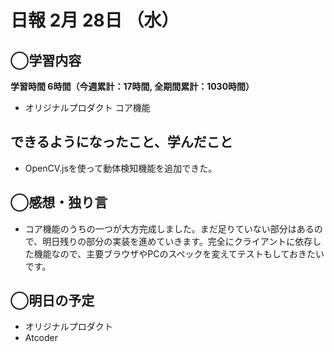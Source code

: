 # 日報  2月 28日 （水）

## ◯学習内容

**学習時間  6時間（今週累計：17時間, 全期間累計：1030時間）**

- オリジナルプロダクト コア機能

## できるようになったこと、学んだこと

- OpenCV.jsを使って動体検知機能を追加できた。

## ◯感想・独り言

- コア機能のうちの一つが大方完成しました。まだ足りていない部分はあるので、明日残りの部分の実装を進めていきます。完全にクライアントに依存した機能なので、主要ブラウザやPCのスペックを変えてテストもしておきたいです。

## ◯明日の予定

- オリジナルプロダクト
- Atcoder
